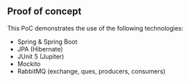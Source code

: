 ## Proof of concept
This PoC demonstrates the use of the following technologies:
* Spring & Spring Boot
* JPA (Hibernate)
* JUnit 5 (Jupiter)
* Mockito
* RabbitMQ (exchange, ques, producers, consumers)
